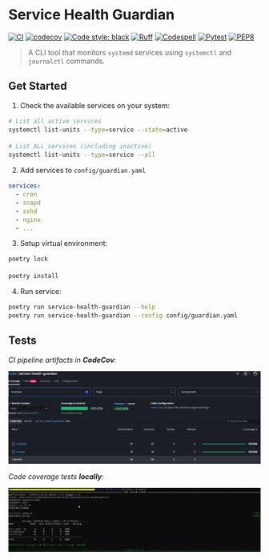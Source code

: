 # Service Health Guardian

[![CI](https://github.com/mrjex/service-health-guardian/actions/workflows/ci.yml/badge.svg)](https://github.com/mrjex/service-health-guardian/actions)
[![codecov](https://img.shields.io/badge/codecov-100%25-brightgreen)](https://codecov.io/gh/mrjex/service-health-guardian)
[![Code style: black](https://img.shields.io/badge/code%20style-black-000000.svg)](https://github.com/psf/black)
[![Ruff](https://img.shields.io/endpoint?url=https://raw.githubusercontent.com/astral-sh/ruff/main/assets/badge/v2.json)](https://github.com/astral-sh/ruff)
[![Codespell](https://img.shields.io/badge/codespell-enabled-brightgreen)](https://github.com/codespell-project/codespell)
[![Pytest](https://img.shields.io/badge/pytest-enabled-brightgreen)](https://docs.pytest.org/)
[![PEP8](https://img.shields.io/badge/pep8-compliant-brightgreen)](https://peps.python.org/pep-0008/)

> A CLI tool that monitors `systemd` services using `systemctl` and `journalctl` commands.


## Get Started

1. Check the available services on your system:

```bash
# List all active services
systemctl list-units --type=service --state=active

# List ALL services (including inactive)
systemctl list-units --type=service --all
```

2. Add services to `config/guardian.yaml`

```yaml
services:
  - cron
  - snapd
  - sshd
  - nginx
  - ...
```

3. Setup virtual environment:

```bash
poetry lock

poetry install
```

4. Run service:

```bash
poetry run service-health-guardian --help
poetry run service-health-guardian --config config/guardian.yaml
```


## Tests

*CI pipeline artifacts in **CodeCov**:*

![codecov-artifacts](assets/codecov-coverage.PNG)


*Code coverage tests **locally**:*

![unit-tests](assets/unit-tests.jpg)
